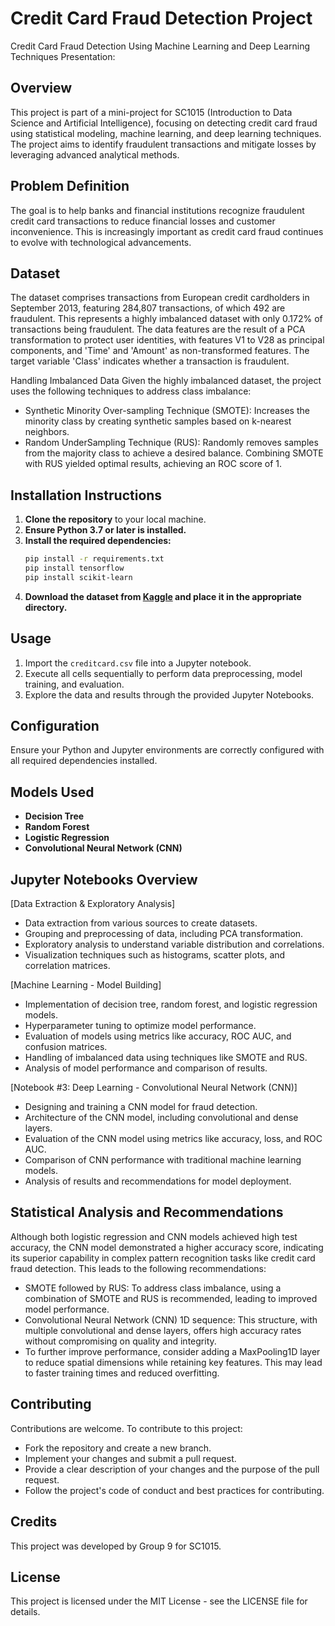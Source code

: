 # Credit Card Fraud Detection Project
Credit Card Fraud Detection Using Machine Learning and Deep Learning Techniques
Presentation: 

## Overview
This project is part of a mini-project for SC1015 (Introduction to Data Science and Artificial Intelligence), focusing on detecting credit card fraud using statistical modeling, machine learning, and deep learning techniques. The project aims to identify fraudulent transactions and mitigate losses by leveraging advanced analytical methods.

## Problem Definition
The goal is to help banks and financial institutions recognize fraudulent credit card transactions to reduce financial losses and customer inconvenience. This is increasingly important as credit card fraud continues to evolve with technological advancements.

## Dataset
The dataset comprises transactions from European credit cardholders in September 2013, featuring 284,807 transactions, of which 492 are fraudulent. This represents a highly imbalanced dataset with only 0.172% of transactions being fraudulent. The data features are the result of a PCA transformation to protect user identities, with features V1 to V28 as principal components, and 'Time' and 'Amount' as non-transformed features. The target variable 'Class' indicates whether a transaction is fraudulent.

Handling Imbalanced Data
Given the highly imbalanced dataset, the project uses the following techniques to address class imbalance:
- Synthetic Minority Over-sampling Technique (SMOTE): Increases the minority class by creating synthetic samples based on k-nearest neighbors.
- Random UnderSampling Technique (RUS): Randomly removes samples from the majority class to achieve a desired balance.
Combining SMOTE with RUS yielded optimal results, achieving an ROC score of 1.

## Installation Instructions
1. **Clone the repository** to your local machine.
2. **Ensure Python 3.7 or later is installed.**
3. **Install the required dependencies:**
   ```bash
   pip install -r requirements.txt
   pip install tensorflow
   pip install scikit-learn
   ```
4. **Download the dataset from [Kaggle](https://www.kaggle.com/mlg-ulb/creditcardfraud) and place it in the appropriate directory.**

## Usage
1. Import the `creditcard.csv` file into a Jupyter notebook.
2. Execute all cells sequentially to perform data preprocessing, model training, and evaluation.
3. Explore the data and results through the provided Jupyter Notebooks.

## Configuration
Ensure your Python and Jupyter environments are correctly configured with all required dependencies installed.

## Models Used
- **Decision Tree**
- **Random Forest**
- **Logistic Regression**
- **Convolutional Neural Network (CNN)**

## Jupyter Notebooks Overview
[Data Extraction & Exploratory Analysis]
- Data extraction from various sources to create datasets.
- Grouping and preprocessing of data, including PCA transformation.
- Exploratory analysis to understand variable distribution and correlations.
- Visualization techniques such as histograms, scatter plots, and correlation matrices.

[Machine Learning - Model Building]
- Implementation of decision tree, random forest, and logistic regression models.
- Hyperparameter tuning to optimize model performance.
- Evaluation of models using metrics like accuracy, ROC AUC, and confusion matrices.
- Handling of imbalanced data using techniques like SMOTE and RUS.
- Analysis of model performance and comparison of results.

[Notebook #3: Deep Learning - Convolutional Neural Network (CNN)]
- Designing and training a CNN model for fraud detection.
- Architecture of the CNN model, including convolutional and dense layers.
- Evaluation of the CNN model using metrics like accuracy, loss, and ROC AUC.
- Comparison of CNN performance with traditional machine learning models.
- Analysis of results and recommendations for model deployment.

## Statistical Analysis and Recommendations
Although both logistic regression and CNN models achieved high test accuracy, the CNN model demonstrated a higher accuracy score, indicating its superior capability in complex pattern recognition tasks like credit card fraud detection. This leads to the following recommendations:
- SMOTE followed by RUS: To address class imbalance, using a combination of SMOTE and RUS is recommended, leading to improved model performance.
- Convolutional Neural Network (CNN) 1D sequence: This structure, with multiple convolutional and dense layers, offers high accuracy rates without compromising on quality and integrity.
- To further improve performance, consider adding a MaxPooling1D layer to reduce spatial dimensions while retaining key features. This may lead to faster training times and reduced overfitting.

## Contributing
Contributions are welcome. To contribute to this project:
- Fork the repository and create a new branch.
- Implement your changes and submit a pull request.
- Provide a clear description of your changes and the purpose of the pull request.
- Follow the project's code of conduct and best practices for contributing.

## Credits
This project was developed by Group 9 for SC1015. 

## License
This project is licensed under the MIT License - see the LICENSE file for details.
